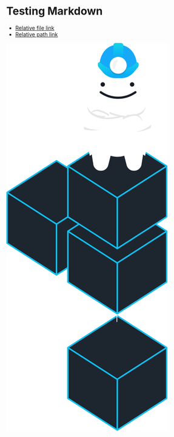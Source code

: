# Testing Markdown

* [Relative file link](link/README.md)
* [Relative path link](link/)

![](images/grunty.png)
